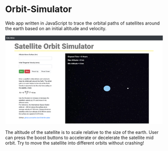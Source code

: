 # Orbit-Simulator
Web app written in JavaScript to trace the orbital paths of satellites around the earth based on an initial altitude and velocity.

![Orbiter Screenshot](./orbit.jpg?raw=true "Orbit Simulator")

The altitude of the satellite is to scale relative to the size of the earth. User can press the boost buttons to accelerate or decelerate the satellite mid orbit.
Try to move the satellite into different orbits without crashing!